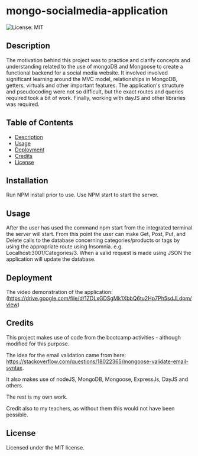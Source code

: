 # mongo-socialmedia-application

![License: MIT](https://img.shields.io/badge/License-MIT-yellow.svg)

## Description

The motivation behind this project was to practice and clarify concepts and understanding related to the use of mongoDB and Mongoose to create a functional backend for a social media website. It involved involved significant learning around the MVC model, relationships in MongoDB, getters, virtuals and other important features. The application's structure and pseudocoding were not so difficult, but the exact routes and queries required took a bit of work. Finally, working with dayJS and other libraries was required.  

## Table of Contents

- [Description](#description)
- [Usage](#usage)
- [Deployment](#deployment)
- [Credits](#credits)
- [License](#license)


## Installation

Run NPM install prior to use.
Use NPM start to start the server.

## Usage

After the user has used the command npm start from the integrated terminal the server will start. 
From this point the user can make Get, Post, Put, and Delete calls to the database concerning categories/products or tags by using the appropriate route using Insomnia.
e.g. Localhost:3001/Categories/3.
When a valid request is made using JSON the application will update the database.

## Deployment

The video demonstration of the application:
(https://drive.google.com/file/d/1ZDLxGDSgMk1XbbQ6tu2Hp7Ph5sdJLdpm/view)

## Credits

This project makes use of code from the bootcamp activities - although modified for this purpose.

The idea for the email validation came from here: https://stackoverflow.com/questions/18022365/mongoose-validate-email-syntax.

It also makes use of nodeJS, MongoDB, Mongoose, ExpressJs, DayJS and others.

The rest is my own work.

Credit also to my teachers, as without them this would not have been possible.

## License

Licensed under the MIT license.